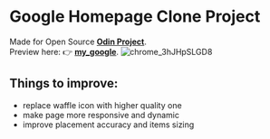 # Google Homepage Clone Project
Made for Open Source **[Odin Project](https://www.theodinproject.com/)**.  
Preview here: :point_right: **[my_google](https://ihavethesourcecode.github.io/google-homepage/)**.
![chrome_3hJHpSLGD8](https://user-images.githubusercontent.com/58383582/167503967-e9a85091-e2b7-42f2-9dc5-f3d11bfa64b6.png)
## Things to improve:
- replace waffle icon with higher quality one
- make page more responsive and dynamic
- improve placement accuracy and items sizing
